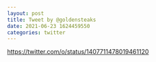 ```yaml
--- 
layout: post 
title: Tweet by @goldensteaks 
date: 2021-06-23 1624459550 
categories: twitter 
--- 
```

https://twitter.com/o/status/1407711478019461120